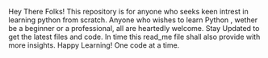 Hey There Folks! This repository is for anyone who seeks keen intrest in learning python from scratch. 
Anyone who wishes to learn Python , wether be a beginner or a professional, all are heartedly welcome.
Stay Updated to get the latest files and code.
In time this read_me file shall also provide with more insights.
Happy Learning! 
One code at a time.

